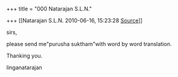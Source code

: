 +++
title = "000 Natarajan S.L.N."

+++
[[Natarajan S.L.N.	2010-06-16, 15:23:28 [Source](https://groups.google.com/g/samskrita/c/XMX50T-LGvQ)]]



sirs,

 please send me"purusha suktham"with word by word translation.

 Thanking you.


linganatarajan

  

